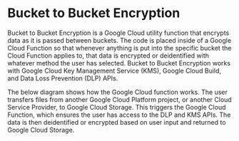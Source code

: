 # Bucket to Bucket Encryption

Bucket to Bucket Encryption is a Google Cloud utility function that encrypts data as it is passed between buckets. The code is placed inside of a Google Cloud Function so that whenever anything is put into the specific bucket the Cloud Function applies to, that data is encrypted or deidentified with whatever method the user has selected. Bucket to Bucket Encryption works with Google Cloud Key Management Service (KMS), Google Cloud Build, and Data Loss Prevention (DLP) APIs. 

The below diagram shows how the Google Cloud function works. The user transfers files from another Google Cloud Platform project, or another Cloud Service Provider, to Google Cloud Storage. This triggers the Google Cloud Function, which ensures the user has access to the DLP and KMS APIs. The data is then deidentified or encrypted based on user input and returned to Google Cloud Storage.
 
